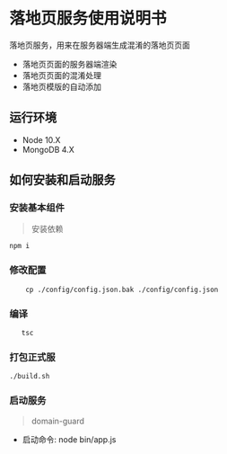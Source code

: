 # 落地页服务使用说明书

落地页服务，用来在服务器端生成混淆的落地页页面

- 落地页页面的服务器端渲染
- 落地页页面的混淆处理
- 落地页模版的自动添加

## 运行环境

- Node 10.X 
- MongoDB 4.X

## 如何安装和启动服务

### 安装基本组件

>安装依赖
```shell
npm i
```

### 修改配置

```shell
    cp ./config/config.json.bak ./config/config.json
```
### 编译

```shell
   tsc
```

### 打包正式服

```shell
./build.sh
```

### 启动服务

>domain-guard
- 启动命令: node bin/app.js 